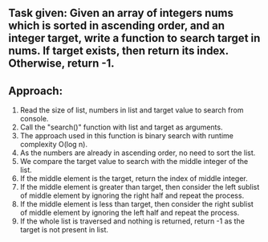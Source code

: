 ## Task given: Given an array of integers nums which is sorted in ascending order, and an integer target, write a function to search target in nums. If target exists, then return its index. Otherwise, return -1.

## Approach: 
1) Read the size of list, numbers in list and target value to search from console. <br/>
2) Call the "search()" function with list and target as arguments. <br/>
3) The approach used in this function is binary search with runtime complexity O(log n). <br/>
4) As the numbers are already in ascending order, no need to sort the list. <br/>
5) We compare the target value to search with the middle integer of the list. <br/>
6) If the middle element is the target, return the index of middle integer. <br/>
7) If the middle element is greater than target, then consider the left sublist of middle element by ignoring the right half and repeat the process. <br/>
8) If the middle element is less than target, then consider the right sublist of middle element by ignoring the left half and repeat the process. <br/>
9) If the whole list is traversed and nothing is returned, return -1 as the target is not present in list. <br/>
